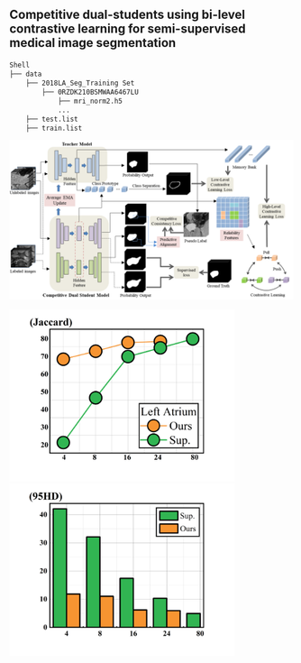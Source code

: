 ## Competitive dual-students using bi-level contrastive learning for semi-supervised medical image segmentation
```
Shell
├── data
    ├── 2018LA_Seg_Training Set
        ├── 0RZDK210BSMWAA6467LU
            ├── mri_norm2.h5
            ...
    ├── test.list
    ├── train.list
```
<img src='./figures/flow.png' width=1000>

<img src='./figures/result_1.png' width=400><img src='./figures/result_2.png' width=400>
